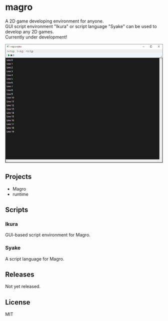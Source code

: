 # magro
A 2D game developing environment for anyone.  
GUI script environment "Ikura" or script language "Syake" can be used to develop any 2D games.  
Currently under development!

![editor](./editor.png)

## Projects
- Magro
- runtime

## Scripts

### Ikura
GUI-based script environment for Magro.

### Syake
A script language for Magro.

## Releases
Not yet released.

## License
MIT
